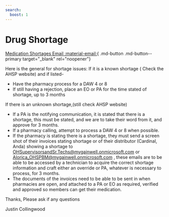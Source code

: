 ```yaml
---
search:
  boost: 1
---
```


# Drug Shortage

[Medication Shortages Email :material-email:](https://mygainwell-my.sharepoint.com/:u:/r/personal/christopher_nguyen_gainwelltechnologies_com/Documents/Evergreen/Emails/Medication%20Shortages.msg?csf=1&web=1&e=uJY9mh){ .md-button .md-button--primary target="_blank" rel="noopener"}

Here is the general for shortage issues:
If it is a known shortage ( Check the AHSP website) and if listed-

- Have the pharmacy process for a DAW 4 or 8
- If still having a rejection, place an EO or PA for the time stated of shortage, up to 3 months
 
If there is an unknown shortage,(still check AHSP website)

- If a PA is the notifying communication, it is stated that there is a shortage, this must be stated, and we are to take their word from it, and approve for 3 months.
- If a pharmacy calling, attempt to process a DAW 4 or 8 when possible.
- If the pharmacy is stating there is a shortage, they must send a screen shot of their invoices stating shortage or of their distributor (Cardinal, Anda) showing a shortage to OHSupervisorsandSr.Techs@mygainwell.onmicrosoft.com or Alorica_OHSPBM@mygainwell.onmicrosoft.com , these emails are to be able to be accessed by a technician to acquire the correct shortage information and craft either an override or PA, whatever is necessary to process, for 3 months.
- The documents of the invoices need to be able to be sent in when pharmacies are open, and attached to a PA or EO as required, verified and approved so members can get their medication.
 
Thanks, Please ask if any questions

Justin Collingwood
